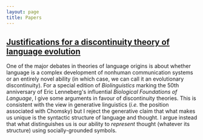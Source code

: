 ```yaml
---
layout: page
title: Papers
---
```

## [Justifications for a discontinuity theory of language evolution](/assets/papers/Justifications_for_a_discontinuity_theory_of_language_evolution.pdf)

One of the major debates in theories of language origins is about whether language is a complex development of nonhuman communication systems or an entirely novel ability (in which case, we can call it an evolutionary discontinuity). For a special edition of *Biolinguistics* marking the 50th anniversary of Eric Lenneberg's influential *Biological Foundations of Language*, I give some arguments in favour of discontinuity theories. This is consistent with the view in generative linguistics (*i.e.* the position associated with Chomsky) but I reject the generative claim that what makes us unique is the syntactic structure of language and thought. I argue instead that what distinguishes us is our ability to *represent* thought (whatever its structure) using socially-grounded symbols.